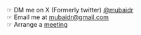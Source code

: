 ☞ DM me on X (Formerly twitter) <u>[@mubaidr](http://twitter.com/mubaidr)</u> <br/>
☞ Email me at <u>mubaidr@gmail.com</u> <br/>
☞ Arrange a <u>[meeting](https://cal.com/mubaidr)</u>
